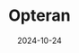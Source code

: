---  
layout: startup_page  
title: "Opteran"  
id: "opteran.com"  
permalink: "/opteranopteran.com10242024/"  
website: "https://opteran.com/"  
funding_round: "Grant"  
funding_amount: ""  
investors: "European Space Agency (ESA), UK Space Agency"  
about: "Opteran develops neuromorphic software, Opteran Mind, that mimics natural intelligence for autonomous machines. It focuses on enabling efficient and robust navigation in challenging environments, like space exploration, by reverse-engineering animal and insect vision and decision-making. This technology aims to improve the speed and efficiency of robots, particularly in space rovers."  
markets: "AI, Robotics, Space Technology, Artificial Intelligence (AI), Software"  
hq: "London, England, United Kingdom"  
founded_year: "2019"  
linkedin: "https://uk.linkedin.com/company/opteran"  
twitter: "https://twitter.com/opterantech"  
instagram: ""  
facebook: ""  
crunchbase: "https://www.crunchbase.com/organization/opteran"  
pitchbook: "https://pitchbook.com/profiles/company/434910-61"  

date_display: "24-Oct-2024"  
date: "2024-10-24"

# SEO Optimization  
meta_title: "Opteran - Grant"  
meta_description: "Opteran, Opteran develops neuromorphic software, Opteran Mind, that mimics natural intelligence for autonomous machines. It focuses on enabling efficient and r..."  
meta_keywords: "Opteran, AI, Robotics, Space Technology, Artificial Intelligence (AI), Software, Grant funding"  
canonical_url: "https://startup.projectstartups.com/opteranopteran.com10242024/"  
---